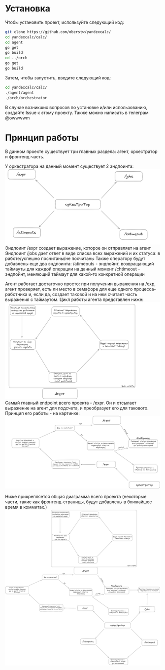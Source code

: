 # Установка

Чтобы установить проект, используйте следующий код:
```sh 
git clone https://github.com/oberstw/yandexcalc/
cd yandexcalc/calc/
cd agent
go get 
go build
cd ../orch
go get 
go build
```
Затем, чтобы запустить, введите следующий код:
```sh
cd yandexcalc/calc/
./agent/agent
./orch/orchestrator
```
В случае возникших вопросов по установке и/или использованию, создайте Issue к этому проекту. Также можно написать в телеграм @owwwwm

# Принцип работы

В данном проекте существует три главных раздела: агент, оркестратор и фронтенд-часть. 

У оркестратора на данный момент существует 2 эндпоинта:
![image](./calc/docs/Orchestrator.png)
Эндпоинт /expr создает выражение, которое он отправляет на агент
Эндпоинт /jobs дает ответ в виде списка всех выражений и их статуса: в работе/успешно посчитаны/не посчитаны
Также оператору будут добавлены еще два эндпоинта:
/atimeouts - эндпойнт, возвращающий таймауты для каждой операции на данный момент
/chtimeout - эндпойнт, меняющий таймаут для какой-то конкретной операции

Агент работает достаточно просто: при получении выражения на /exp, агент проверяет, есть ли место в семафоре для еще одного процесса-работника и, если да, создает таковой и на нем считает часть выражения с таймаутом. Цикл работы агента представлен ниже:
![image](./calc/docs/agent.png)
Самый главный endpoint всего проекта - /expr. Он и отсылает выражение на агент для подсчета, и преобразует его для такового. Принцип его работы - на картинке:
![image](./calc/docs/expr.png)

Ниже прикрепляется общая диаграмма всего проекта (некоторые части, такие как фронтенд-страницы, будут добавлены в ближайшее время в коммитах.)
![image](./calc/docs/Yandexcalc.png)

